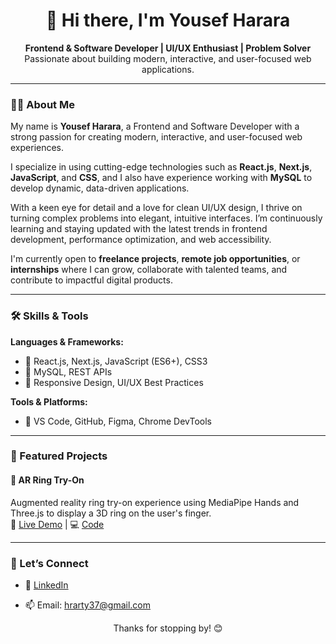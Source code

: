 
<h1 align="center">👋 Hi there, I'm Yousef Harara</h1>

<p align="center">
  <b>Frontend & Software Developer | UI/UX Enthusiast | Problem Solver</b><br>
  Passionate about building modern, interactive, and user-focused web applications.
</p>

---

### 🧑‍💻 About Me

My name is **Yousef Harara**, a Frontend and Software Developer with a strong passion for creating modern, interactive, and user-focused web experiences.

I specialize in using cutting-edge technologies such as **React.js**, **Next.js**, **JavaScript**, and **CSS**, and I also have experience working with **MySQL** to develop dynamic, data-driven applications.

With a keen eye for detail and a love for clean UI/UX design, I thrive on turning complex problems into elegant, intuitive interfaces. I’m continuously learning and staying updated with the latest trends in frontend development, performance optimization, and web accessibility.

I'm currently open to **freelance projects**, **remote job opportunities**, or **internships** where I can grow, collaborate with talented teams, and contribute to impactful digital products.

---

### 🛠️ Skills & Tools

**Languages & Frameworks:**

- 🔹 React.js, Next.js, JavaScript (ES6+), CSS3
- 🔹 MySQL, REST APIs
- 🔹 Responsive Design, UI/UX Best Practices

**Tools & Platforms:**

- 🔧 VS Code, GitHub, Figma, Chrome DevTools

---

### 🚀 Featured Projects

#### 💍 AR Ring Try-On  
Augmented reality ring try-on experience using MediaPipe Hands and Three.js to display a 3D ring on the user's finger.  
🔗 [Live Demo](https://jewelry-store-project.vercel.app) | 💻 [Code](https://github.com/Yousefharara/Jewelry-Store-Project)

---

### 🤝 Let’s Connect

- 💼 [LinkedIn](https://linkedin.com/in/yousefharara999)

- 📫 Email: hrarty37@gmail.com

<p align="center">Thanks for stopping by! 😊</p>
